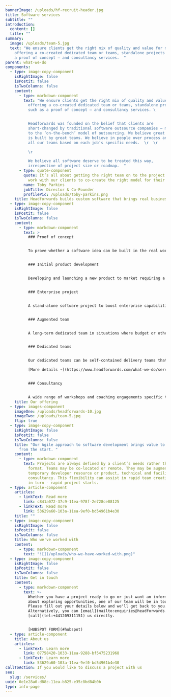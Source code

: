 ```yaml
---
bannerImage: /uploads/hf-recruit-header.jpg
title: Software services
subtitle: ""
introduction:
  content: []
  title: ""
summary:
  image: /uploads/team-5.jpg
  text: "We ensure clients get the right mix of quality and value for money,
    offering a co-created dedicated team or teams, standalone projects – such as
    a proof of concept – and consultancy services.  "
parent: what-we-do
components:
  - type: image-copy-component
    isRightImage: false
    isPostit: false
    isTwoColumns: false
    content:
      - type: markdown-component
        text: "We ensure clients get the right mix of quality and value for money,
          offering a co-created dedicated team or teams, standalone projects –
          such as a proof of concept – and consultancy services. \ 


          Headforwards was founded on the belief that clients are
          short-changed by traditional software outsource companies – mainly due
          to the ‘on-the-bench’ model of outsourcing. We believe great software
          is built by great teams. We believe in people over process and build
          all our teams based on each job’s specific needs.  \r  \r

          \r

          We believe all software deserve to be treated this way,
          irrespective of project size or roadmap.  "
      - type: quote-component
        quote: It’s all about getting the right team on to the project. We’ll always
          work with our clients to co-create the right model for their needs.
        name: Toby Parkins
        jobTitle: Director & Co-Founder
        profilePic: /uploads/toby-parkins.png
    title: Headforwards builds custom software that brings real business value.
  - type: image-copy-component
    isRightImage: false
    isPostit: false
    isTwoColumns: false
    content:
      - type: markdown-component
        text: >
          ### Proof of concept


          To prove whether a software idea can be built in the real world, what technologies should be used and whether the software is likely to be adopted by its intended users. [More details →](https://www.headforwards.com/what-we-do/services/proof-of-concept/)


          ### Initial product development


          Developing and launching a new product to market requiring a rapid development cycle, strategy support, UX design and customer testing all in close client collaboration. [More details →](https://www.headforwards.com/what-we-do/services/new-product-development/)


          ### Enterprise project


          A stand-alone software project to boost enterprise capabilities to support their goals. Often our clients either don't have development teams themselves or are at capacity with other work. [More details →](https://www.headforwards.com/what-we-do/services/enterprise-project/)


          ### Augmented team


          A long-term dedicated team in situations where budget or other constraints don’t allow a full, cross-functional team. This model offers access to bursts of support or specialist expertise as and when appropriate. [More details →](https://www.headforwards.com/what-we-do/services/augmented-team/)


          ### Dedicated teams


          Our dedicated teams can be self-contained delivery teams that provide or extend any in-house capability, or they can become an extension of existing teams, augmenting them with specific skillsets as needed. 

          [More details →](https://www.headforwards.com/what-we-do/services/dedicated-teams/)


          ### Consultancy


          A wide range of workshops and coaching engagements specific to a client’s needs from Vision and Roadmap creation to Agile coaching and Agile transformation support. [Contact us →](https://share.hsforms.com/1aRrvaaplSQC-3z6Gqj-G8Qzec3)
    title: Our offering
  - type: images-component
    imageOne: /uploads/headforwards-10.jpg
    imageTwo: /uploads/team-5.jpg
    flip: true
  - type: image-copy-component
    isRightImage: false
    isPostit: false
    isTwoColumns: false
    title: "Our Agile approach to software development brings value to your business
      from the start. "
    content:
      - type: markdown-component
        text: Projects are always defined by a client’s needs rather than a pre-defined
          format. Teams may be co-located or remote. They may be augmented with
          temporary developer resource or product, technical and facilitation
          consultancy. This flexibility can assist in rapid team creation and -
          in turn - rapid project starts.
  - type: article-component
    articles:
      - linkText: Read more
        link: c841a072-37c9-11ea-978f-2e728ce88125
      - linkText: Read more
        link: 53629a60-103a-11ea-9ef0-bd54961b4e30
    title: ""
  - type: image-copy-component
    isRightImage: false
    isPostit: false
    isTwoColumns: false
    title: Who we've worked with
    content:
      - type: markdown-component
        text: "![](/uploads/who-we-have-worked-with.png)"
  - type: image-copy-component
    isRightImage: false
    isPostit: false
    isTwoColumns: false
    title: Get in touch
    content:
      - type: markdown-component
        text: >-
          Whether you have a project ready to go or just want an informal chat
          about exploring opportunities, one of our team will be in touch.
          Please fill out your details below and we'll get back to you.
          Alternatively, you can [email](mailto:enquiries@headforwards.com) or
          [call](tel:+441209311151) us directly.


          [HUBSPOT FORM](#hubspot)
  - type: article-component
    title: About us
    articles:
      - linkText: Learn more
        link: 07758420-1033-11ea-9288-bf5475231968
      - linkText: Learn more
        link: 53629a60-103a-11ea-9ef0-bd54961b4e30
callToAction: If you would like to discuss a project with us
seo:
  slug: /services/
uuid: 0e1e28a0-d88c-11ea-b825-e35c8bd84b0b
type: info-page
---
```

